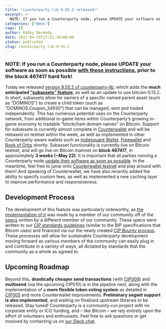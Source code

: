 ```yaml
---
title: "counterparty-lib 9.55.2 released!"
excerpt: >-
  NOTE: If you run a Counterparty node, please UPDATE your software as soon as possible with these instructions, prior to the block 467417 hard fork! &nbsp; Today we released version 9.55.2 of counterparty-lib, which adds the much anticipated “subassets” feature, as well as an update to use bitcoin-0.13.2. In short, subassets allow for owners of a specific named
categories: ["News"]
tags: []
author: Robby Dermody
date: 2017-04-25T17:52:18+00:00
status: published
slug: counterparty-lib-9-55-2
---
```


### NOTE: If you run a Counterparty node, please UPDATE your software as soon as possible [with these instructions](https://github.com/CounterpartyXCP/counterparty-lib/releases/tag/9.55.2), prior to the block 467417 hard fork!

 Today we released [version 9.55.2 of counterparty-lib](https://github.com/CounterpartyXCP/counterparty-lib/releases/tag/9.55.2), which adds the **much anticipated [“subassets” feature](https://github.com/CounterpartyXCP/cips/blob/master/cip-0004.md)**, as well as an update to use bitcoin-0.13.2. In short, subassets allow for owners of a specific named parent asset (such as “DOMINOS”) to create a child token (such as “DOMINOS.Coupon\_34930”) that can be managed, sent and traded independently. This has numerous potential uses on the Counterparty network, from additional in-game items within Counterparty’s growing in-game economy to tradable “blockchain domain names” on Bitcoin. Support for subassets is currently almost complete in [Counterwallet](http://wallet.counterwallet.io) and will be released on testnet within the week, as well as implemented in other Counterparty-aware wallets such as [Indiesquare Wallet](https://wallet.indiesquare.me/), [Freewallet](https://freewallet.io/) and [Book of Orbs](http://bookoforbs.com/) shortly. Subasset functionality is currently live on Bitcoin testnet, and will go live on Bitcoin mainnet on **block 467417**, in approximately **3 weeks (~May 22)**. It is important that all parties running a Counterparty node [update their software as soon as possible](https://github.com/CounterpartyXCP/counterparty-lib/releases/tag/9.55.2). In the meantime, feel free to jump onto [Counterwallet testnet](https://counterwallet.io/) and play around with them! And speaking of Counterwallet, we have also recently added the ability to specify custom fees, as well as implemented a new caching layer to improve performance and responsiveness.

Development Process
-------------------

 The development of this feature was particularly noteworthy, as [the implementation of it](https://github.com/CounterpartyXCP/counterparty-lib/pull/961) was made by a member of our community off of the [specs](https://github.com/CounterpartyXCP/cips/blob/master/cip-0004.md) written by a different member of our community. These specs were written to our [CIP standards guidelines](https://github.com/CounterpartyXCP/cips/blob/master/cip-0001.md) (similar to the BIP specifications that Bitcoin uses) and financed via our the newly created [CIP Bounty process](https://github.com/CounterpartyXCP/cips/blob/master/cip-0008.md). These processes will allow for sustainable Counterparty development moving forward as various members of the community can easily plug in and contribute in a variety of ways, all dictated by standards that the community as a whole as agreed to.

Upcoming Roadmap
----------------

 Beyond this, **drastically cheaper send transactions** (with [CIP009](https://github.com/CounterpartyXCP/cips/blob/master/cip-0009.md)) and **multisend** (via the upcoming CIP010) is in the pipeline next, along with the implementation of a **more flexible token voting system** as detailed in [CIP005](https://github.com/CounterpartyXCP/cips/blob/master/cip-0005.md) and more Counterwallet improvements. **Preliminary segwit support is also implemented**, and waiting on finalized upstream libraries to be released. Stay tuned! Counterparty is a community-run project with no corporate entity or ICO funding, and – like Bitcoin – we rely entirely upon the effort of volunteers and enthusiasts. Feel free to ask questions or get involved by contacting us on [our Slack chat](https://slack.counterparty.io).